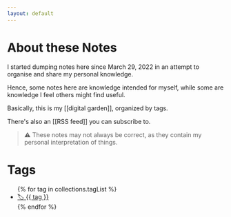 ```yaml
---
layout: default
---
```


# About these Notes

I started dumping notes here since March 29, 2022 in an attempt to organise and share my personal knowledge.

Hence, some notes here are knowledge intended for myself, while some are knowledge I feel others might find useful.

Basically, this is my [[digital garden]], organized by tags.

There's also an [[RSS feed]] you can subscribe to.

> ⚠️ These notes may not always be correct, as they contain my personal interpretation of things.

# Tags

<ul>
{% for tag in collections.tagList %}
  <li><a href="/tags/{{ tag }}" class="post-tag">🏷️ {{ tag }}</a></li>
{% endfor %}
</ul>
